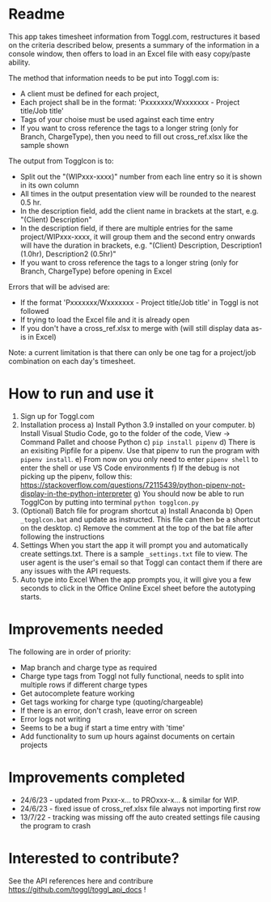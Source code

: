 # Readme
This app takes timesheet information from Toggl.com, restructures it based on the criteria described below, presents a summary of the information in a console window, then offers to load in an Excel file with easy copy/paste ability.

The method that information needs to be put into Toggl.com is:
* A client must be defined for each project,
* Each project shall be in the format: 'Pxxxxxxx/Wxxxxxxx - Project title/Job title'
* Tags of your choise must be used against each time entry
* If you want to cross reference the tags to a longer string (only for Branch, ChargeType), then you need to fill out cross_ref.xlsx like the sample shown

The output from Togglcon is to:
* Split out the "(WIPxxx-xxxx)" number from each line entry so it is shown in its own column
* All times in the output presentation view will be rounded to the nearest 0.5 hr.
* In the description field, add the client name in brackets at the start, e.g. "(Client) Description"
* In the description field, if there are multiple entries for the same project/WIPxxx-xxxx, it will group them and the second entry onwards will have the duration in brackets, e.g. "(Client) Description, Description1 (1.0hr), Description2 (0.5hr)"
* If you want to cross reference the tags to a longer string (only for Branch, ChargeType) before opening in Excel

Errors that will be advised are:
* If the format 'Pxxxxxxx/Wxxxxxxx - Project title/Job title' in Toggl is not followed
* If trying to load the Excel file and it is already open
* If you don't have a cross_ref.xlsx to merge with (will still display data as-is in Excel)

Note: a current limitation is that there can only be one tag for a project/job combination on each day's timesheet.

# How to run and use it
1. Sign up for Toggl.com
2. Installation process
        a) Install Python 3.9 installed on your computer.
        b) Install Visual Studio Code, go to the folder of the code, View -> Command Pallet and choose Python
        c) `pip install pipenv`
        d) There is an exisiting Pipfile for a pipenv. Use that pipenv to run the program with `pipenv install`.
        e) From now on you only need to enter `pipenv shell` to enter the shell or use VS Code environments
        f) If the debug is not picking up the pipenv, follow this: https://stackoverflow.com/questions/72115439/python-pipenv-not-display-in-the-python-interpreter
        g) You should now be able to run TogglCon by putting into terminal `python togglcon.py`
3. (Optional) Batch file for program shortcut
        a) Install Anaconda
        b) Open `_togglcon.bat` and update as instructed. This file can then be a shortcut on the desktop. 
        c) Remove the comment at the top of the bat file after following the instructions
3. Settings
        When you start the app it will prompt you and automatically create settings.txt. There is a sample `_settings.txt` file to view. The user agent is the user's email so that Toggl can contact them if there are any issues with the API requests.
4. Auto type into Excel
        When the app prompts you, it will give you a few seconds to click in the Office Online Excel sheet before the autotyping starts.


# Improvements needed
The following are in order of priority:
* Map branch and charge type as required
* Charge type tags from Toggl not fully functional, needs to split into multiple rows if different charge types
* Get autocomplete feature working
* Get tags working for charge type (quoting/chargeable)
* If there is an error, don't crash, leave error on screen
* Error logs not writing
* Seems to be a bug if start a time entry with 'time'
* Add functionality to sum up hours against documents on certain projects

# Improvements completed
* 24/6/23 - updated from Pxxx-x... to PROxxx-x... & similar for WIP.
* 24/6/23 - fixed issue of cross_ref.xlsx file always not importing first row
* 13/7/22 - tracking was missing off the auto created settings file causing the program to crash

# Interested to contribute?
See the API references here and contribure https://github.com/toggl/toggl_api_docs !